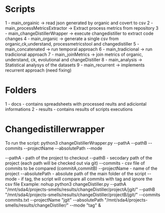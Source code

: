 
# Scripts

1 - main_orgainic -> read json generated by organic and covert to csv
2 - main_processMetricsExtractor -> Extract process metrics from repository
3 - main_changeDistillerWrapper -> execute changedistiller to extract code changes
4 - main_organic -> generate a single csv from organic,ck,understand, processmetricstool and changedistiller
5 - main_concatenated -> run temporal approach 
6 - main_tradicional -> run tradicional approach
7 - main_joinMetrics -> join metrics of organic, understand, ck, evolutional and changeDistiller
8 - main_analysis -> Statistical analysys of the datasets
9 - main_recurrent -> implements recurrent approach (need fixing)

# Folders

1 - docs - contains spreadsheets with processed reults and adiciontal informations
2 - results - contains results of scripts executions






# Changedistillerwrapper


To run the script: python3 changeDistillerWrapper.py --pathA --pathB --commits --projectName --absolutePath --mode

--pathA - path of the project to checkout --pathB - secodary path of the project (each path will be checked out via git) --commits - csv file of commits to be compared (commitA,commitB) --projectName - name of the project --absolutePath - absolute path of the main folder of the script --mode - if tag, the script will compare all commits with tag and ignore the csv file Example: nohup python3 changeDistiller.py --pathA "/mnt/sda4/projects-smells/results/changeDistiller/projectA/jgit/" --pathB "/mnt/sda4/projects-smells/results/changeDistiller/projectB/jgit/" --commits commits.txt --projectName "jgit" --absolutePath "/mnt/sda4/projects-smells/results/changeDistiller/" --mode "tag" &